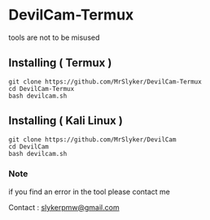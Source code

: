 # DevilCam-Termux
tools are not to be misused

## Installing ( Termux )

```
git clone https://github.com/MrSlyker/DevilCam-Termux
cd DevilCam-Termux
bash devilcam.sh
```


## Installing ( Kali Linux )

```
git clone https://github.com/MrSlyker/DevilCam
cd DevilCam
bash devilcam.sh
```

### Note

if you find an error in the tool please contact me

Contact : slykerpmw@gmail.com
